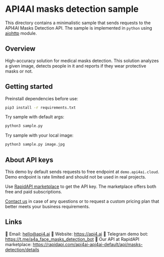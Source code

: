 # API4AI masks detection sample

This directory contains a minimalistic sample that sends requests to the API4AI Masks Detection API.
The sample is implemented in `python` using [aiohttp](https://pypi.org/project/aiohttp/) module.


## Overview

High-accuracy solution for medical masks detection. This solution analyzes a given image, detects people in it and reports if they wear protective masks or not.


## Getting started

Preinstall dependencies before use:

```bash
pip3 install -r requirements.txt
```

Try sample with default args:

```bash
python3 sample.py
```

Try sample with your local image:

```bash
python3 sample.py image.jpg
```


## About API keys

This demo by default sends requests to free endpoint at `demo.api4ai.cloud`.
Demo endpoint is rate limited and should not be used in real projects.

Use [RapidAPI marketplace](https://rapidapi.com/api4ai-api4ai-default/api/masks-detection/details) to get the API key. The marketplace offers both
free and paid subscriptions.

[Contact us](https://api4.ai/contacts) in case of any questions or to request a custom pricing plan
that better meets your business requirements.


## Links

📩 Email: hello@api4.ai
🔗 Website: https://api4.ai
🤖 Telegram demo bot: https://t.me/a4a_face_masks_detection_bot
🔵 Our API at RapidAPI marketplace: https://rapidapi.com/api4ai-api4ai-default/api/masks-detection/details

